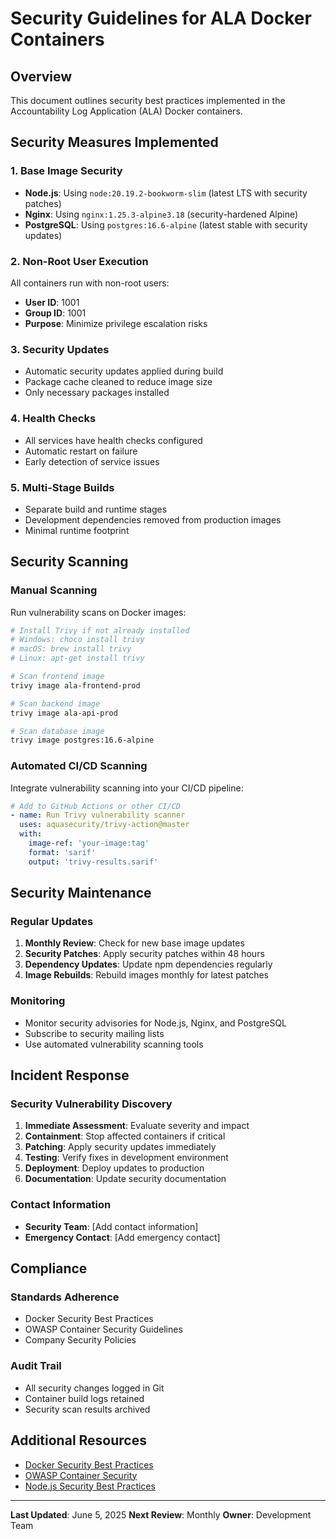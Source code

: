 # Security Guidelines for ALA Docker Containers

## Overview
This document outlines security best practices implemented in the Accountability Log Application (ALA) Docker containers.

## Security Measures Implemented

### 1. Base Image Security
- **Node.js**: Using `node:20.19.2-bookworm-slim` (latest LTS with security patches)
- **Nginx**: Using `nginx:1.25.3-alpine3.18` (security-hardened Alpine)
- **PostgreSQL**: Using `postgres:16.6-alpine` (latest stable with security updates)

### 2. Non-Root User Execution
All containers run with non-root users:
- **User ID**: 1001
- **Group ID**: 1001
- **Purpose**: Minimize privilege escalation risks

### 3. Security Updates
- Automatic security updates applied during build
- Package cache cleaned to reduce image size
- Only necessary packages installed

### 4. Health Checks
- All services have health checks configured
- Automatic restart on failure
- Early detection of service issues

### 5. Multi-Stage Builds
- Separate build and runtime stages
- Development dependencies removed from production images
- Minimal runtime footprint

## Security Scanning

### Manual Scanning
Run vulnerability scans on Docker images:

```bash
# Install Trivy if not already installed
# Windows: choco install trivy
# macOS: brew install trivy
# Linux: apt-get install trivy

# Scan frontend image
trivy image ala-frontend-prod

# Scan backend image  
trivy image ala-api-prod

# Scan database image
trivy image postgres:16.6-alpine
```

### Automated CI/CD Scanning
Integrate vulnerability scanning into your CI/CD pipeline:

```yaml
# Add to GitHub Actions or other CI/CD
- name: Run Trivy vulnerability scanner
  uses: aquasecurity/trivy-action@master
  with:
    image-ref: 'your-image:tag'
    format: 'sarif'
    output: 'trivy-results.sarif'
```

## Security Maintenance

### Regular Updates
1. **Monthly Review**: Check for new base image updates
2. **Security Patches**: Apply security patches within 48 hours
3. **Dependency Updates**: Update npm dependencies regularly
4. **Image Rebuilds**: Rebuild images monthly for latest patches

### Monitoring
- Monitor security advisories for Node.js, Nginx, and PostgreSQL
- Subscribe to security mailing lists
- Use automated vulnerability scanning tools

## Incident Response

### Security Vulnerability Discovery
1. **Immediate Assessment**: Evaluate severity and impact
2. **Containment**: Stop affected containers if critical
3. **Patching**: Apply security updates immediately
4. **Testing**: Verify fixes in development environment
5. **Deployment**: Deploy updates to production
6. **Documentation**: Update security documentation

### Contact Information
- **Security Team**: [Add contact information]
- **Emergency Contact**: [Add emergency contact]

## Compliance

### Standards Adherence
- Docker Security Best Practices
- OWASP Container Security Guidelines
- Company Security Policies

### Audit Trail
- All security changes logged in Git
- Container build logs retained
- Security scan results archived

## Additional Resources

- [Docker Security Best Practices](https://docs.docker.com/develop/security-best-practices/)
- [OWASP Container Security](https://owasp.org/www-project-container-security/)
- [Node.js Security Best Practices](https://nodejs.org/en/docs/guides/security/)

---
**Last Updated**: June 5, 2025
**Next Review**: Monthly
**Owner**: Development Team
